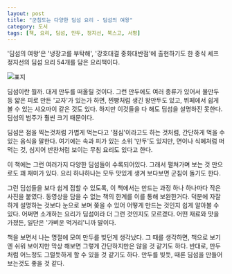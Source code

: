 ```yaml
---
layout: post
title: "군침도는 다양한 딤섬 요리 - 딤섬의 여왕"
category: 도서
tags: [책, 요리, 딤섬, 만두, 정지선, 북스고, 서평]
---
```


'딤섬의 여왕'은
'냉장고를 부탁해', '강호대결 중화대반점'에 출현하기도 한
중식 셰프 정지선의 딤섬 요리 54개를 담은 요리책이다.

![표지](https://lh3.googleusercontent.com/hKPANu3O_AmdLlePedGN2DFdUiNw1Yqr9OFVuZ-cBexETPEXzvMX4yiGMbo-MfCAocSTREIXyCs6kg=s480)

딤섬이란 뭘까.
대게 만두를 떠올릴 것이다.
그런 만두에도 여러 종류가 있어서 물만두 등 얇은 피로 만든 '교자'가 있는가 하면,
찐빵처럼 생긴 왕만두도 있고,
뷔페에서 쉽게 볼 수 있는 샤오마이 같은 것도 있다.
하지만 이것들을 다 해도 딤섬을 설명하진 못한다.
딤섬의 범주가 훨씬 크기 때문이다.

딤섬은 점을 찍는것처럼 가볍게 먹는다고 '점심'이라고도 하는 것처럼,
간단하게 먹을 수 있는 음식을 말한다.
여기에는 속과 피가 있는 소위 '만두'도 있지만,
면이나 식혜처럼 떠먹는 것, 심지어 반찬처럼 보이는 무침 요리도 있다고 한다.

이 책에는 그런 여러가지 다양한 딤섬들이 수록되어있다.
그래서 펼쳐가며 보는 것 만으로도 꽤 재미가 있다.
요리 하나하나는 모두 맛있게 생겨 보다보면 군침이 돌기도 한다.

그런 딤섬들을 보다 쉽게 접할 수 있도록,
이 책에서는 만드는 과정 하나 하나마다 작은 사진을 붙였다.
동영상을 담을 수 없는 책의 한계를 이를 통해 보완한거다.
덕분에 자잘하게 설명하는 것보다
눈으로 보며 쫒을 수 있어
어떻게 만드는 것인지 쉽게 알아볼 수 있다.
어쩌면 소개하는 요리가 딤섬이라 더 그런 것인지도 모르겠다.
어떤 재료와 맛을 가졌든, 일단은 '가벼운 먹거리'니까 말이다.

책을 보면서 나는 명절에 모여 만두를 빚던게 생각났다.
그 때를 생각하면, 책으로 보기엔 쉬워 보이지만
막상 해보면 그렇게 간단하지만은 않을 것 같기도 하다.
반대로, 만두처럼 어느정도 그럴듯하게 할 수 있을 것 같기도 하다.
만두를 빚듯, 때론 딤섬을 만들어보는것도 좋을 것 같다.
